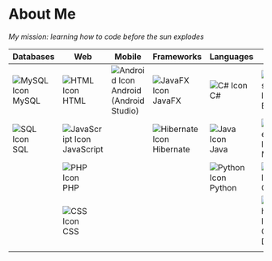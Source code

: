 # About Me
*My mission: learning how to code before the sun explodes*

| **Databases**        | **Web**         | **Mobile**         | **Frameworks**        | **Languages**     | **Tools**    |
|----------------------|-----------------|--------------------|-----------------------|-------------------|--------------|
| ![MySQL Icon](https://img.icons8.com/color/48/000000/mysql.png) MySQL | ![HTML Icon](https://img.icons8.com/color/48/000000/html-5--v1.png) HTML | ![Android Icon](https://img.icons8.com/color/48/000000/android-os.png) Android (Android Studio) | ![JavaFX Icon](https://img.icons8.com/?size=50&id=BZz399uT6eo0&format=png&color=000000) JavaFX | ![C# Icon](https://img.icons8.com/color/48/000000/c-sharp-logo.png) C# | ![Eclipse Icon](https://img.icons8.com/color/48/000000/eclipse.png) Eclipse |
| ![SQL Icon](https://img.icons8.com/ios-filled/50/000000/sql.png) SQL | ![JavaScript Icon](https://img.icons8.com/color/48/000000/javascript--v1.png) JavaScript | | ![Hibernate Icon](https://img.icons8.com/color/48/000000/hibernate.png) Hibernate | ![Java Icon](https://img.icons8.com/color/48/000000/java-coffee-cup-logo--v1.png) Java | ![Maven Icon](https://img.icons8.com/?size=50&id=t5FJr3NzrPSm&format=png&color=000000) Maven |
| | ![PHP Icon](https://img.icons8.com/officel/40/000000/php-logo.png) PHP | | | ![Python Icon](https://img.icons8.com/color/48/000000/python--v1.png) Python | ![Git Icon](https://img.icons8.com/color/48/000000/git.png) Git |
| | ![CSS Icon](https://img.icons8.com/color/48/000000/css3.png) CSS | | | | ![Graph DB Icon](https://img.icons8.com/color/48/000000/graph.png) Graph DB |
| | | | | | |
